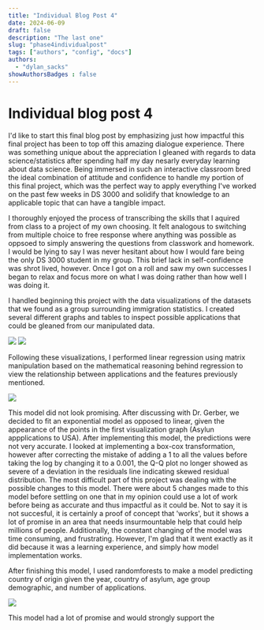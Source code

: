 ```yaml
---
title: "Individual Blog Post 4"
date: 2024-06-09
draft: false
description: "The last one"
slug: "phase4individualpost"
tags: ["authors", "config", "docs"]
authors:
  - "dylan_sacks"
showAuthorsBadges : false
---
```


# Individual blog post 4
I'd like to start this final blog post by emphasizing just how impactful this final project has been to top off this amazing dialogue experience. There was something unique about the appreciation I gleaned with regards to data science/statistics after spending half my day nesarly everyday learning about data science. Being immersed in such an interactive classroom bred the ideal combination of attitude and confidence to handle my portion of this final project, which was the perfect way to apply everything I've worked on the past few weeks in DS 3000 and solidify that knowledge to an applicable topic that can have a tangible impact.

I thoroughly enjoyed the process of transcribing the skills that I aquired from class to a project of my own choosing. It felt analogous to switching from multiple choice to free response where anything was possible as oppsoed to simply answering the questions from classwork and homework. I would be lying to say I was never hesitant about how I would fare being the only DS 3000 student in my group. This brief lack in self-confidence was shrot lived, however. Once I got on a roll and saw my own successes I began to relax and focus more on what I was doing rather than how well I was doing it. 

I handled beginning this project with the data visualizations of the datasets that we found as a group surrounding immigration statistics. I created several different graphs and tables to inspect possible applications that could be gleaned from our manipulated data.

<img src = "https://i.imgur.com/bcOawml.png">

<img src = "https://i.imgur.com/YDswxAi.png">

Following these visualizations, I performed linear regression using matrix manipulation based on the mathematical reasoning behind regression to view the relationship between applications and the features previously mentioned. 

<img src = "https://i.imgur.com/TG2xFcD.png">

This model did not look promising. After discussing with Dr. Gerber, we decided to fit an exponential model as opposed to linear, given the appearance of the points in the first visualization graph (Asylun appplications to USA). After implementing this model, the predictions were not very accurate. I looked at implementing a box-cox transformation, however after correcting the mistake of adding a 1 to all the values before taking the log by changing it to a 0.001, the Q-Q plot no longer showed as severe of a deviation in the residuals line indicating skewed residual distribution. The most difficult part of this project was dealing with the possible changes to this model. There were about 5 changes made to this model before settling on one that in my opinion could use a lot of work before being as accurate and thus impactful as it could be. Not to say it is not succesful, it is certainly a proof of concept that 'works', but it shows a lot of promise in an area that needs insurmountable help that could help millions of people. Additionally, the constant changing of the model was time consuming, and frustrating. However, I'm glad that it went exactly as it did because it was a learning experience, and simply how model implementation works.

After finishing this model, I used randomforests to make a model predicting country of origin given the year, country of asylum, age group demographic, and number of applications. 

<img src = "https://i.imgur.com/vHDgdFV.png">

This model had a lot of promise and would strongly support the 
